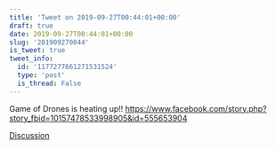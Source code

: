 ```yaml
---
title: 'Tweet on 2019-09-27T00:44:01+00:00'
draft: true
date: 2019-09-27T00:44:01+00:00
slug: '201909270044'
is_tweet: true
tweet_info:
  id: '1177277661271531524'
  type: 'post'
  is_thread: False
---
```




Game of Drones is heating up!! <https://www.facebook.com/story.php?story_fbid=10157478533998905&id=555653904>

[Discussion](https://x.com/sytelus/status/1177277661271531524)
